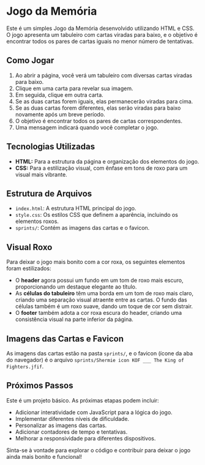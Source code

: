 # Jogo da Memória

Este é um simples Jogo da Memória desenvolvido utilizando HTML e CSS. O jogo apresenta um tabuleiro com cartas viradas para baixo, e o objetivo é encontrar todos os pares de cartas iguais no menor número de tentativas.

## Como Jogar

1.  Ao abrir a página, você verá um tabuleiro com diversas cartas viradas para baixo.
2.  Clique em uma carta para revelar sua imagem.
3.  Em seguida, clique em outra carta.
4.  Se as duas cartas forem iguais, elas permanecerão viradas para cima.
5.  Se as duas cartas forem diferentes, elas serão viradas para baixo novamente após um breve período.
6.  O objetivo é encontrar todos os pares de cartas correspondentes.
7.  Uma mensagem indicará quando você completar o jogo.

## Tecnologias Utilizadas

* **HTML:** Para a estrutura da página e organização dos elementos do jogo.
* **CSS:** Para a estilização visual, com ênfase em tons de roxo para um visual mais vibrante.

## Estrutura de Arquivos

* `index.html`: A estrutura HTML principal do jogo.
* `style.css`: Os estilos CSS que definem a aparência, incluindo os elementos roxos.
* `sprints/`: Contém as imagens das cartas e o favicon.

## Visual Roxo

Para deixar o jogo mais bonito com a cor roxa, os seguintes elementos foram estilizados:

* O **header** agora possui um fundo em um tom de roxo mais escuro, proporcionando um destaque elegante ao título.
* As **células do tabuleiro** têm uma borda em um tom de roxo mais claro, criando uma separação visual atraente entre as cartas. O fundo das células também é um roxo suave, dando um toque de cor sem distrair.
* O **footer** também adota a cor roxa escura do header, criando uma consistência visual na parte inferior da página.

## Imagens das Cartas e Favicon

As imagens das cartas estão na pasta `sprints/`, e o favicon (ícone da aba do navegador) é o arquivo `sprints/Shermie icon KOF ___ The King of Fighters.jfif`.

## Próximos Passos

Este é um projeto básico. As próximas etapas podem incluir:

* Adicionar interatividade com JavaScript para a lógica do jogo.
* Implementar diferentes níveis de dificuldade.
* Personalizar as imagens das cartas.
* Adicionar contadores de tempo e tentativas.
* Melhorar a responsividade para diferentes dispositivos.

Sinta-se à vontade para explorar o código e contribuir para deixar o jogo ainda mais bonito e funcional!
